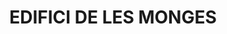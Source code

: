 ---
layout: test
title:  "EDIFICI DE LES MONGES"
collections: ["patrimoni-arquitectonic"]
coordinates:
  - group1:
        - [1.459719280314122, 42.358905294678912]
        - [1.460009014473693, 42.358605440127207]
        - [1.459895714460765, 42.358545505009204]
        - [1.459610418003199, 42.358847922321779]
        - [1.459719280314122, 42.358905294678912]
---